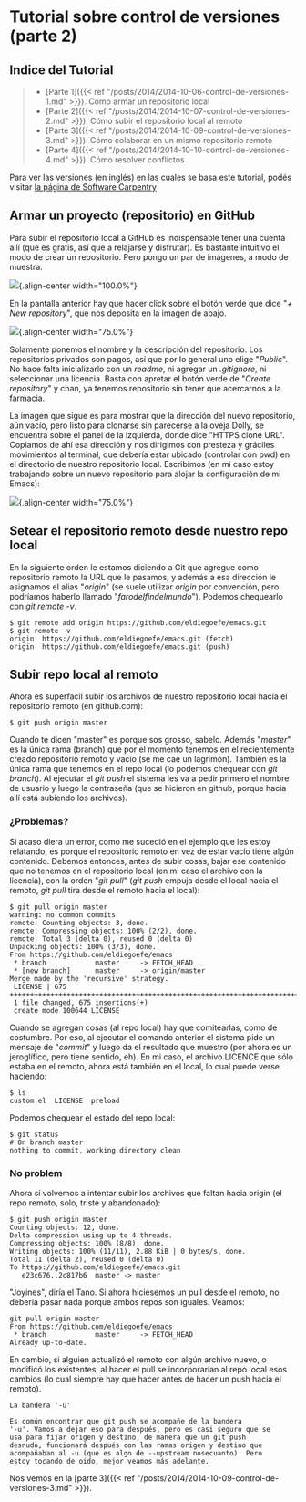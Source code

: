 # Tutorial sobre control de versiones (parte 2)


## Indice del Tutorial

> -   [Parte 1]({{< ref "/posts/2014/2014-10-06-control-de-versiones-1.md" >}}). Cómo armar un repositorio local
> -   [Parte 2]({{< ref "/posts/2014/2014-10-07-control-de-versiones-2.md" >}}). Cómo subir el repositorio local al remoto
> -   [Parte 3]({{< ref "/posts/2014/2014-10-09-control-de-versiones-3.md" >}}). Cómo colaborar en un mismo repositorio remoto
> -   [Parte 4]({{< ref "/posts/2014/2014-10-10-control-de-versiones-4.md" >}}). Cómo resolver conflictos

Para ver las versiones (en inglés) en las cuales se basa este tutorial, podés
visitar [la página de Software
Carpentry](http://software-carpentry.org/v5/novice/git/)

## Armar un proyecto (repositorio) en GitHub

Para subir el repositorio local a GitHub es indispensable tener una
cuenta allí (que es gratis, así que a relajarse y disfrutar). Es
bastante intuitivo el modo de crear un repositorio. Pero pongo un par de
imágenes, a modo de muestra.

![](https://farm8.staticflickr.com/7500/16103637368_e5b482f6aa_o.png){.align-center
width="100.0%"}

En la pantalla anterior hay que hacer click sobre el botón verde que
dice \"*+ New repository*\", que nos deposita en la imagen de abajo.

![](https://farm9.staticflickr.com/8661/15668754054_413938acf0_o.png){.align-center
width="75.0%"}

Solamente ponemos el nombre y la descripción del repositorio. Los
repositorios privados son pagos, así que por lo general uno elige
\"*Public*\". No hace falta inicializarlo con un *readme*, ni agregar un
*.gitignore*, ni seleccionar una licencia. Basta con apretar el botón
verde de \"*Create repository*\" y chan, ya tenemos repositorio sin
tener que acercarnos a la farmacia.

La imagen que sigue es para mostrar que la dirección del nuevo
repositorio, aún vacío, pero listo para clonarse sin parecerse a la
oveja Dolly, se encuentra sobre el panel de la izquierda, donde dice
\"HTTPS clone URL\". Copiamos de ahí esa dirección y nos dirigimos con
presteza y gráciles movimientos al terminal, que debería estar ubicado
(controlar con pwd) en el directorio de nuestro repositorio local.
Escribimos (en mi caso estoy trabajando sobre un nuevo repositorio para
alojar la configuración de mi Emacs):

![](https://farm8.staticflickr.com/7515/16290337352_9a8d0da905_o.png){.align-center
width="75.0%"}

## Setear el repositorio remoto desde nuestro repo local

En la siguiente orden le estamos diciendo a Git que agregue como
repositorio remoto la URL que le pasamos, y además a esa dirección le
asignamos el alias \"*origin*\" (se suele utilizar *origin* por
convención, pero podríamos haberlo llamado \"*farodelfindelmundo*\").
Podemos chequearlo con *git remote -v*.

``` console
$ git remote add origin https://github.com/eldiegoefe/emacs.git
$ git remote -v
origin  https://github.com/eldiegoefe/emacs.git (fetch)
origin  https://github.com/eldiegoefe/emacs.git (push)
```

## Subir repo local al remoto

Ahora es superfacil subir los archivos de nuestro repositorio local
hacia el repositorio remoto (en github.com):

``` console
$ git push origin master
```

Cuando te dicen \"master\" es porque sos grosso, sabelo. Además
\"*master*\" es la única rama (branch) que por el momento tenemos en el
recientemente creado repositorio remoto y vacío (se me cae un lagrimón).
También es la única rama que tenemos en el repo local (lo podemos
chequear con *git branch*). Al ejecutar el *git push* el sistema les va
a pedir primero el nombre de usuario y luego la contraseña (que se
hicieron en github, porque hacia allí está subiendo los archivos).

### ¿Problemas?

Si acaso diera un error, como me sucedió en el ejemplo que les estoy
relatando, es porque el repositorio remoto en vez de estar vacío tiene
algún contenido. Debemos entonces, antes de subir cosas, bajar ese
contenido que no tenemos en el repositorio local (en mi caso el archivo
con la licencia), con la orden \"*git pull*\" (*git push* empuja desde
el local hacia el remoto, *git pull* tira desde el remoto hacia el
local):

``` console
$ git pull origin master
warning: no common commits
remote: Counting objects: 3, done.
remote: Compressing objects: 100% (2/2), done.
remote: Total 3 (delta 0), reused 0 (delta 0)
Unpacking objects: 100% (3/3), done.
From https://github.com/eldiegoefe/emacs
 * branch            master     -> FETCH_HEAD
 * [new branch]      master     -> origin/master
Merge made by the 'recursive' strategy.
 LICENSE | 675 ++++++++++++++++++++++++++++++++++++++++++++++++++++++++++++++++++++++++++++++++++++++++
 1 file changed, 675 insertions(+)
 create mode 100644 LICENSE
```

Cuando se agregan cosas (al repo local) hay que comitearlas, como de
costumbre. Por eso, al ejecutar el comando anterior el sistema pide un
mensaje de \"*commit*\" y luego da el resultado que muestro (por ahora
es un jeroglífico, pero tiene sentido, eh). En mi caso, el archivo
LICENCE que sólo estaba en el remoto, ahora está también en el local, lo
cual puede verse haciendo:

``` console
$ ls
custom.el  LICENSE  preload
```

Podemos chequear el estado del repo local:

``` console
$ git status
# On branch master
nothing to commit, working directory clean
```

### No problem

Ahora sí volvemos a intentar subir los archivos que faltan hacia origin
(el repo remoto, solo, triste y abandonado):

``` console
$ git push origin master
Counting objects: 12, done.
Delta compression using up to 4 threads.
Compressing objects: 100% (8/8), done.
Writing objects: 100% (11/11), 2.88 KiB | 0 bytes/s, done.
Total 11 (delta 2), reused 0 (delta 0)
To https://github.com/eldiegoefe/emacs.git
   e23c676..2c817b6  master -> master
```

\"Joyines\", diría el Tano. Si ahora hiciésemos un pull desde el remoto,
no debería pasar nada porque ambos repos son iguales. Veamos:

``` console
git pull origin master
From https://github.com/eldiegoefe/emacs
 * branch            master     -> FETCH_HEAD
Already up-to-date.
```

En cambio, si alguien actualizó el remoto con algún archivo nuevo, o
modificó los existentes, al hacer el pull se incorporarían al repo local
esos cambios (lo cual siempre hay que hacer antes de hacer un push hacia
el remoto).

    La bandera '-u'

    Es común encontrar que git push se acompañe de la bandera
    '-u'. Vamos a dejar eso para después, pero es casi seguro que se
    usa para fijar origen y destino, de manera que un git push
    desnudo, funcionará después con las ramas origen y destino que
    acompañaban al -u (que es algo de --upstream nosecuanto). Pero
    estoy tocando de oido, mejor veamos más adelante.

Nos vemos en la [parte
3]({{< ref "/posts/2014/2014-10-09-control-de-versiones-3.md" >}}).

